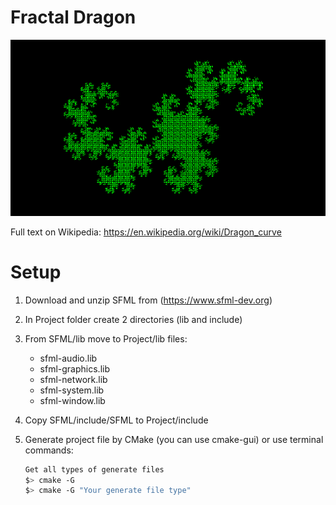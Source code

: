 # Fractal Dragon
![curve_fractal](./result.png)

Full text on Wikipedia:
https://en.wikipedia.org/wiki/Dragon_curve

# Setup
1. Download and unzip SFML from (https://www.sfml-dev.org)
2. In Project folder create 2 directories (lib and include)
3. From SFML/lib move to Project/lib files:
   - sfml-audio.lib
   - sfml-graphics.lib
   - sfml-network.lib
   - sfml-system.lib
   - sfml-window.lib

4. Copy SFML/include/SFML to Project/include
5. Generate project file by CMake (you can use cmake-gui) or use terminal commands:
     ```sh
     Get all types of generate files
     $> cmake -G
     $> cmake -G "Your generate file type"
     ``` 
